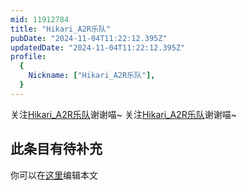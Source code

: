 ```yaml
---
mid: 11912784
title: "Hikari_A2R乐队"
pubDate: "2024-11-04T11:22:12.395Z"
updatedDate: "2024-11-04T11:22:12.395Z"
profile:
  {
    Nickname: ["Hikari_A2R乐队"],
  }
---
```


关注[Hikari_A2R乐队](https://space.bilibili.com/11912784)谢谢喵~ 关注[Hikari_A2R乐队](https://space.bilibili.com/11912784)谢谢喵~

## 此条目有待补充
你可以在[这里](https://github.com/Yuhanawa/VTuber.ICU/edit/master/src/content/v/Hikari_A2R乐队/index.md)编辑本文

